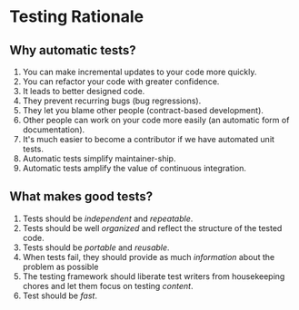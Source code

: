 # Testing Rationale

## Why automatic tests?
1. You can make incremental updates to your code more quickly.
2. You can refactor your code with greater confidence.
3. It leads to better designed code.
4. They prevent recurring bugs (bug regressions).
5. They let you blame other people (contract-based development).
6. Other people can work on your code more easily (an automatic form of documentation).
7. It's much easier to become a contributor if we have automated unit tests.
8. Automatic tests simplify maintainer-ship.
9. Automatic tests amplify the value of continuous integration.

## What makes good tests?
1. Tests should be *independent* and *repeatable*.
2. Tests should be well *organized* and reflect the structure of the tested code.
3. Tests should be *portable* and *reusable*.
4. When tests fail, they should provide as much *information* about the problem as possible
5. The testing framework should liberate test writers from housekeeping chores and let them focus on testing *content*.
6. Test should be *fast*.
